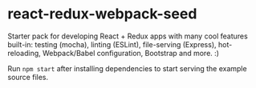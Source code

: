 # react-redux-webpack-seed

Starter pack for developing React + Redux apps with many cool features built-in: testing (mocha), linting (ESLint), file-serving (Express), hot-reloading, Webpack/Babel configuration, Bootstrap and more. :)

Run <code>npm start</code> after installing dependencies to start serving the example source files.
